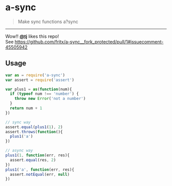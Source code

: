 # a-sync

> Make sync functions a?sync

---

Wow!! [**@tj**](https://github.com/tj) likes this repo!<br>
See https://github.com/fritx/a-sync__fork_protected/pull/1#issuecomment-45505942

## Usage

```js
var as = require('a-sync')
var assert = require('assert')

var plus1 = as(function(num){
  if (typeof num !== 'number') {
    throw new Error('not a number')
  }
  return num + 1
})

// sync way
assert.equal(plus1(1), 2)
assert.throws(function(){
  plus1('a')
})

// async way
plus1(1, function(err, res){
  assert.equal(res, 2)
})
plus1('a', function(err, res){
  assert.notEqual(err, null)
})
```
